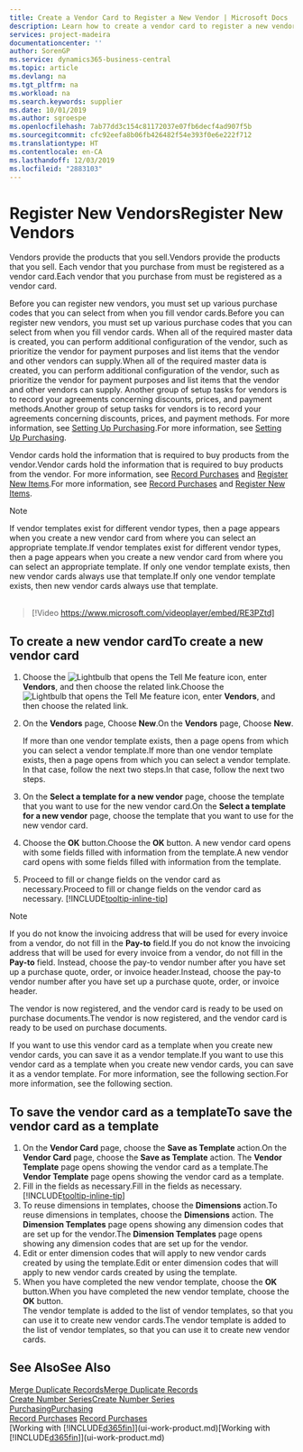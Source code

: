 ```yaml
---
title: Create a Vendor Card to Register a New Vendor | Microsoft Docs
description: Learn how to create a vendor card to register a new vendor or supplier.
services: project-madeira
documentationcenter: ''
author: SorenGP
ms.service: dynamics365-business-central
ms.topic: article
ms.devlang: na
ms.tgt_pltfrm: na
ms.workload: na
ms.search.keywords: supplier
ms.date: 10/01/2019
ms.author: sgroespe
ms.openlocfilehash: 7ab77dd3c154c81172037e07fb6decf4ad907f5b
ms.sourcegitcommit: cfc92eefa8b06fb426482f54e393f0e6e222f712
ms.translationtype: HT
ms.contentlocale: en-CA
ms.lasthandoff: 12/03/2019
ms.locfileid: "2883103"
---
```

# <a name="register-new-vendors"></a><span data-ttu-id="5859f-103">Register New Vendors</span><span class="sxs-lookup"><span data-stu-id="5859f-103">Register New Vendors</span></span>
<span data-ttu-id="5859f-104">Vendors provide the products that you sell.</span><span class="sxs-lookup"><span data-stu-id="5859f-104">Vendors provide the products that you sell.</span></span> <span data-ttu-id="5859f-105">Each vendor that you purchase from must be registered as a vendor card.</span><span class="sxs-lookup"><span data-stu-id="5859f-105">Each vendor that you purchase from must be registered as a vendor card.</span></span>

<span data-ttu-id="5859f-106">Before you can register new vendors, you must set up various purchase codes that you can select from when you fill vendor cards.</span><span class="sxs-lookup"><span data-stu-id="5859f-106">Before you can register new vendors, you must set up various purchase codes that you can select from when you fill vendor cards.</span></span> <span data-ttu-id="5859f-107">When all of the required master data is created, you can perform additional configuration of the vendor, such as prioritize the vendor for payment purposes and list items that the vendor and other vendors can supply.</span><span class="sxs-lookup"><span data-stu-id="5859f-107">When all of the required master data is created, you can perform additional configuration of the vendor, such as prioritize the vendor for payment purposes and list items that the vendor and other vendors can supply.</span></span> <span data-ttu-id="5859f-108">Another group of setup tasks for vendors is to record your agreements concerning discounts, prices, and payment methods.</span><span class="sxs-lookup"><span data-stu-id="5859f-108">Another group of setup tasks for vendors is to record your agreements concerning discounts, prices, and payment methods.</span></span> <span data-ttu-id="5859f-109">For more information, see [Setting Up Purchasing](purchasing-setup-purchasing.md).</span><span class="sxs-lookup"><span data-stu-id="5859f-109">For more information, see [Setting Up Purchasing](purchasing-setup-purchasing.md).</span></span>

<span data-ttu-id="5859f-110">Vendor cards hold the information that is required to buy products from the vendor.</span><span class="sxs-lookup"><span data-stu-id="5859f-110">Vendor cards hold the information that is required to buy products from the vendor.</span></span> <span data-ttu-id="5859f-111">For more information, see [Record Purchases](purchasing-how-record-purchases.md) and [Register New Items](inventory-how-register-new-items.md).</span><span class="sxs-lookup"><span data-stu-id="5859f-111">For more information, see [Record Purchases](purchasing-how-record-purchases.md) and [Register New Items](inventory-how-register-new-items.md).</span></span>

> [!NOTE]  
>   <span data-ttu-id="5859f-112">If vendor templates exist for different vendor types, then a page appears when you create a new vendor card from where you can select an appropriate template.</span><span class="sxs-lookup"><span data-stu-id="5859f-112">If vendor templates exist for different vendor types, then a page appears when you create a new vendor card from where you can select an appropriate template.</span></span> <span data-ttu-id="5859f-113">If only one vendor template exists, then new vendor cards always use that template.</span><span class="sxs-lookup"><span data-stu-id="5859f-113">If only one vendor template exists, then new vendor cards always use that template.</span></span>
<br><br>  

> [!Video https://www.microsoft.com/videoplayer/embed/RE3PZtd]

## <a name="to-create-a-new-vendor-card"></a><span data-ttu-id="5859f-114">To create a new vendor card</span><span class="sxs-lookup"><span data-stu-id="5859f-114">To create a new vendor card</span></span>
1. <span data-ttu-id="5859f-115">Choose the ![Lightbulb that opens the Tell Me feature](media/ui-search/search_small.png "Tell me what you want to do") icon, enter **Vendors**, and then choose the related link.</span><span class="sxs-lookup"><span data-stu-id="5859f-115">Choose the ![Lightbulb that opens the Tell Me feature](media/ui-search/search_small.png "Tell me what you want to do") icon, enter **Vendors**, and then choose the related link.</span></span>  
2. <span data-ttu-id="5859f-116">On the **Vendors** page, Choose **New**.</span><span class="sxs-lookup"><span data-stu-id="5859f-116">On the **Vendors** page, Choose **New**.</span></span>

    <span data-ttu-id="5859f-117">If more than one vendor template exists, then a page opens from which you can select a vendor template.</span><span class="sxs-lookup"><span data-stu-id="5859f-117">If more than one vendor template exists, then a page opens from which you can select a vendor template.</span></span> <span data-ttu-id="5859f-118">In that case, follow the next two steps.</span><span class="sxs-lookup"><span data-stu-id="5859f-118">In that case, follow the next two steps.</span></span>
3. <span data-ttu-id="5859f-119">On the **Select a template for a new vendor** page, choose the template that you want to use for the new vendor card.</span><span class="sxs-lookup"><span data-stu-id="5859f-119">On the **Select a template for a new vendor** page, choose the template that you want to use for the new vendor card.</span></span>
4. <span data-ttu-id="5859f-120">Choose the **OK** button.</span><span class="sxs-lookup"><span data-stu-id="5859f-120">Choose the **OK** button.</span></span> <span data-ttu-id="5859f-121">A new vendor card opens with some fields filled with information from the template.</span><span class="sxs-lookup"><span data-stu-id="5859f-121">A new vendor card opens with some fields filled with information from the template.</span></span>
5. <span data-ttu-id="5859f-122">Proceed to fill or change fields on the vendor card as necessary.</span><span class="sxs-lookup"><span data-stu-id="5859f-122">Proceed to fill or change fields on the vendor card as necessary.</span></span> [!INCLUDE[tooltip-inline-tip](includes/tooltip-inline-tip_md.md)]

> [!NOTE]  
>   <span data-ttu-id="5859f-123">If you do not know the invoicing address that will be used for every invoice from a vendor, do not fill in the **Pay-to** field.</span><span class="sxs-lookup"><span data-stu-id="5859f-123">If you do not know the invoicing address that will be used for every invoice from a vendor, do not fill in the **Pay-to** field.</span></span> <span data-ttu-id="5859f-124">Instead, choose the pay-to vendor number after you have set up a purchase quote, order, or invoice header.</span><span class="sxs-lookup"><span data-stu-id="5859f-124">Instead, choose the pay-to vendor number after you have set up a purchase quote, order, or invoice header.</span></span>

<span data-ttu-id="5859f-125">The vendor is now registered, and the vendor card is ready to be used on purchase documents.</span><span class="sxs-lookup"><span data-stu-id="5859f-125">The vendor is now registered, and the vendor card is ready to be used on purchase documents.</span></span>

<span data-ttu-id="5859f-126">If you want to use this vendor card as a template when you create new vendor cards, you can save it as a vendor template.</span><span class="sxs-lookup"><span data-stu-id="5859f-126">If you want to use this vendor card as a template when you create new vendor cards, you can save it as a vendor template.</span></span> <span data-ttu-id="5859f-127">For more information, see the following section.</span><span class="sxs-lookup"><span data-stu-id="5859f-127">For more information, see the following section.</span></span>

## <a name="to-save-the-vendor-card-as-a-template"></a><span data-ttu-id="5859f-128">To save the vendor card as a template</span><span class="sxs-lookup"><span data-stu-id="5859f-128">To save the vendor card as a template</span></span>
1. <span data-ttu-id="5859f-129">On the **Vendor Card** page, choose the **Save as Template** action.</span><span class="sxs-lookup"><span data-stu-id="5859f-129">On the **Vendor Card** page, choose the **Save as Template** action.</span></span> <span data-ttu-id="5859f-130">The **Vendor Template** page opens showing the vendor card as a template.</span><span class="sxs-lookup"><span data-stu-id="5859f-130">The **Vendor Template** page opens showing the vendor card as a template.</span></span>
2. <span data-ttu-id="5859f-131">Fill in the fields as necessary.</span><span class="sxs-lookup"><span data-stu-id="5859f-131">Fill in the fields as necessary.</span></span> [!INCLUDE[tooltip-inline-tip](includes/tooltip-inline-tip_md.md)]
3. <span data-ttu-id="5859f-132">To reuse dimensions in templates, choose the **Dimensions** action.</span><span class="sxs-lookup"><span data-stu-id="5859f-132">To reuse dimensions in templates, choose the **Dimensions** action.</span></span> <span data-ttu-id="5859f-133">The **Dimension Templates** page opens showing any dimension codes that are set up for the vendor.</span><span class="sxs-lookup"><span data-stu-id="5859f-133">The **Dimension Templates** page opens showing any dimension codes that are set up for the vendor.</span></span>
4. <span data-ttu-id="5859f-134">Edit or enter dimension codes that will apply to new vendor cards created by using the template.</span><span class="sxs-lookup"><span data-stu-id="5859f-134">Edit or enter dimension codes that will apply to new vendor cards created by using the template.</span></span>
5. <span data-ttu-id="5859f-135">When you have completed the new vendor template, choose the **OK** button.</span><span class="sxs-lookup"><span data-stu-id="5859f-135">When you have completed the new vendor template, choose the **OK** button.</span></span>  
   <span data-ttu-id="5859f-136">The vendor template is added to the list of vendor templates, so that you can use it to create new vendor cards.</span><span class="sxs-lookup"><span data-stu-id="5859f-136">The vendor template is added to the list of vendor templates, so that you can use it to create new vendor cards.</span></span>

## <a name="see-also"></a><span data-ttu-id="5859f-137">See Also</span><span class="sxs-lookup"><span data-stu-id="5859f-137">See Also</span></span>
[<span data-ttu-id="5859f-138">Merge Duplicate Records</span><span class="sxs-lookup"><span data-stu-id="5859f-138">Merge Duplicate Records</span></span>](sales-how-merge-duplicate-records.md)  
[<span data-ttu-id="5859f-139">Create Number Series</span><span class="sxs-lookup"><span data-stu-id="5859f-139">Create Number Series</span></span>](ui-create-number-series.md)  
[<span data-ttu-id="5859f-140">Purchasing</span><span class="sxs-lookup"><span data-stu-id="5859f-140">Purchasing</span></span>](purchasing-manage-purchasing.md)  
<span data-ttu-id="5859f-141">[Record Purchases](purchasing-how-record-purchases.md) </span><span class="sxs-lookup"><span data-stu-id="5859f-141">[Record Purchases](purchasing-how-record-purchases.md) </span></span>  
<span data-ttu-id="5859f-142">[Working with [!INCLUDE[d365fin](includes/d365fin_md.md)]](ui-work-product.md)</span><span class="sxs-lookup"><span data-stu-id="5859f-142">[Working with [!INCLUDE[d365fin](includes/d365fin_md.md)]](ui-work-product.md)</span></span>  
